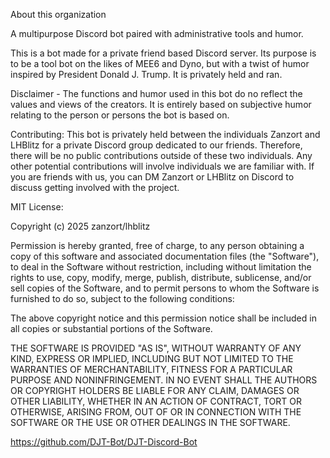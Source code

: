 About this organization

A multipurpose Discord bot paired with administrative tools and humor.

This is a bot made for a private friend based Discord server. Its purpose is to be a tool bot on the likes of MEE6 and Dyno, but with a twist of humor
inspired by President Donald J. Trump. It is privately held and ran.

Disclaimer - The functions and humor used in this bot do no reflect the values and views of the creators. It is entirely based on subjective humor
relating to the person or persons the bot is based on.

Contributing:
This bot is privately held between the individuals Zanzort and LHBlitz for a private Discord group dedicated to our friends. Therefore, there will be no public contributions
outside of these two individuals. Any other potential contributions will involve individuals we are familiar with. If you are friends with us, you can DM Zanzort or LHBlitz
on Discord to discuss getting involved with the project.

MIT License:

Copyright (c) 2025 zanzort/lhblitz

Permission is hereby granted, free of charge, to any person obtaining a copy
of this software and associated documentation files (the "Software"), to deal
in the Software without restriction, including without limitation the rights
to use, copy, modify, merge, publish, distribute, sublicense, and/or sell
copies of the Software, and to permit persons to whom the Software is
furnished to do so, subject to the following conditions:

The above copyright notice and this permission notice shall be included in all
copies or substantial portions of the Software.

THE SOFTWARE IS PROVIDED "AS IS", WITHOUT WARRANTY OF ANY KIND, EXPRESS OR
IMPLIED, INCLUDING BUT NOT LIMITED TO THE WARRANTIES OF MERCHANTABILITY,
FITNESS FOR A PARTICULAR PURPOSE AND NONINFRINGEMENT. IN NO EVENT SHALL THE
AUTHORS OR COPYRIGHT HOLDERS BE LIABLE FOR ANY CLAIM, DAMAGES OR OTHER
LIABILITY, WHETHER IN AN ACTION OF CONTRACT, TORT OR OTHERWISE, ARISING FROM,
OUT OF OR IN CONNECTION WITH THE SOFTWARE OR THE USE OR OTHER DEALINGS IN THE
SOFTWARE.

https://github.com/DJT-Bot/DJT-Discord-Bot
